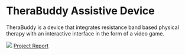# TheraBuddy Assistive Device
TheraBuddy is a device that integrates resistance band based physical therapy with an interactive interface in the form of a video game.

[![](https://user-images.githubusercontent.com/95329530/144175692-d48aaad9-dc54-4887-9894-db312abdeb4a.png)](https://docs.google.com/viewer?url=https://github.com/yomnagenina/therabuddy-assistive-device/raw/main/TheraBuddy%20Report.pdf) [Project Report](https://docs.google.com/viewer?url=https://github.com/yomnagenina/therabuddy-assistive-device/raw/main/TheraBuddy%20Report.pdf)
